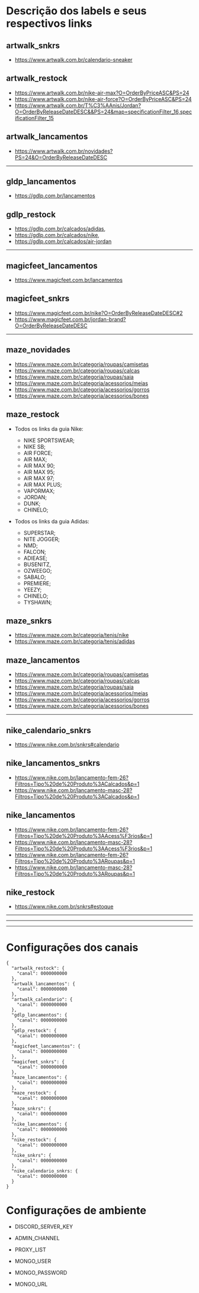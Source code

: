 # Descrição dos labels e seus respectivos links
## artwalk_snkrs 
- https://www.artwalk.com.br/calendario-sneaker

## artwalk_restock
- https://www.artwalk.com.br/nike-air-max?O=OrderByPriceASC&PS=24
- https://www.artwalk.com.br/nike-air-force?O=OrderByPriceASC&PS=24
- https://www.artwalk.com.br/T%C3%AAnis/Jordan?O=OrderByReleaseDateDESC&&PS=24&map=specificationFilter_16,specificationFilter_15                     

## artwalk_lancamentos
- https://www.artwalk.com.br/novidades?PS=24&O=OrderByReleaseDateDESC
---

## gldp_lancamentos
- https://gdlp.com.br/lancamentos
## gdlp_restock 
- https://gdlp.com.br/calcados/adidas,
- https://gdlp.com.br/calcados/nike,
- https://gdlp.com.br/calcados/air-jordan
---

## magicfeet_lancamentos
- https://www.magicfeet.com.br/lancamentos

## magicfeet_snkrs
- https://www.magicfeet.com.br/nike?O=OrderByReleaseDateDESC#2  
- https://www.magicfeet.com.br/jordan-brand?O=OrderByReleaseDateDESC

---
## maze_novidades
- https://www.maze.com.br/categoria/roupas/camisetas
- https://www.maze.com.br/categoria/roupas/calcas
- https://www.maze.com.br/categoria/roupas/saia
- https://www.maze.com.br/categoria/acessorios/meias
- https://www.maze.com.br/categoria/acessorios/gorros
- https://www.maze.com.br/categoria/acessorios/bones

## maze_restock
- Todos os links da guia Nike:
    * NIKE SPORTSWEAR; 
    * NIKE SB; 
    * AIR FORCE; 
    * AIR MAX;
    * AIR MAX 90; 
    * AIR MAX 95; 
    * AIR MAX 97; 
    * AIR MAX PLUS;
    * VAPORMAX; 
    * JORDAN; 
    * DUNK;
    * CHINELO;

- Todos os links da guia Adidas:
    * SUPERSTAR;
    * NITE JOGGER;
    * NMD;
    * FALCON;
    * ADIEASE;
    * BUSENITZ,
    * OZWEEGO;
    * SABALO;
    * PREMIERE;
    * YEEZY;
    * CHINELO;
    * TYSHAWN;

## maze_snkrs
- https://www.maze.com.br/categoria/tenis/nike
- https://www.maze.com.br/categoria/tenis/adidas  

## maze_lancamentos
- https://www.maze.com.br/categoria/roupas/camisetas
- https://www.maze.com.br/categoria/roupas/calcas
- https://www.maze.com.br/categoria/roupas/saia
- https://www.maze.com.br/categoria/acessorios/meias
- https://www.maze.com.br/categoria/acessorios/gorros
- https://www.maze.com.br/categoria/acessorios/bones 

---

## nike_calendario_snkrs
- https://www.nike.com.br/snkrs#calendario

## nike_lancamentos_snkrs
- https://www.nike.com.br/lancamento-fem-26?Filtros=Tipo%20de%20Produto%3ACalcados&p=1
- https://www.nike.com.br/lancamento-masc-28?Filtros=Tipo%20de%20Produto%3ACalcados&p=1

## nike_lancamentos
- https://www.nike.com.br/lancamento-fem-26?Filtros=Tipo%20de%20Produto%3AAcess%F3rios&p=1
- https://www.nike.com.br/lancamento-masc-28?Filtros=Tipo%20de%20Produto%3AAcess%F3rios&p=1
- https://www.nike.com.br/lancamento-fem-26?Filtros=Tipo%20de%20Produto%3ARoupas&p=1
- https://www.nike.com.br/lancamento-masc-28?Filtros=Tipo%20de%20Produto%3ARoupas&p=1

## nike_restock
- https://www.nike.com.br/snkrs#estoque

---
---
---



# Configurações dos canais
```
{    
  "artwalk_restock": {
    "canal": 0000000000
  }, 
  "artwalk_lancamentos": {
    "canal": 0000000000
  },   
  "artwalk_calendario": {
    "canal": 0000000000
  },
  "gdlp_lancamentos": {
    "canal": 0000000000
  },
  "gdlp_restock": {
    "canal": 0000000000
  }, 
  "magicfeet_lancamentos": {
    "canal": 0000000000
  },
  "magicfeet_snkrs": {
    "canal": 0000000000
  },
  "maze_lancamentos": {
    "canal": 0000000000
  },
  "maze_restock": {
    "canal": 0000000000
  },
  "maze_snkrs": {
    "canal": 0000000000
  },
  "nike_lancamentos": {
    "canal": 0000000000
  },
  "nike_restock": {
    "canal": 0000000000
  },
  "nike_snkrs": {
    "canal": 0000000000
  },
  "nike_calendario_snkrs: {
    "canal": 0000000000
  }
}
```

# Configurações de ambiente

* DISCORD_SERVER_KEY
* ADMIN_CHANNEL
* PROXY_LIST

* MONGO_USER
* MONGO_PASSWORD
* MONGO_URL
 